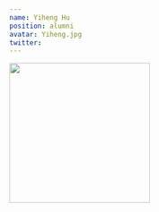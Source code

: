 ```yaml
---
name: Yiheng Hu
position: alumni
avatar: Yiheng.jpg
twitter: 
---
```


<img width="250" src="{{site.baseurl}}/images/people/{{page.avatar}}" data-action="zoom">
